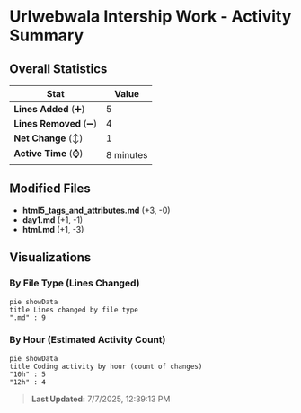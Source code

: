 # Urlwebwala Intership Work - Activity Summary 

## Overall Statistics

| Stat                   | Value                                                             |
| ---------------------- | ----------------------------------------------------------------- |
| **Lines Added** (➕)   | 5                                          |
| **Lines Removed** (➖) | 4                                        |
| **Net Change** (↕)    | 1                |
| **Active Time** (⌚)   | 8 minutes |


## Modified Files
- **html5_tags_and_attributes.md** (+3, -0)
- **day1.md** (+1, -1)
- **html.md** (+1, -3)

## Visualizations

### By File Type (Lines Changed)

```mermaid
pie showData
title Lines changed by file type
".md" : 9
```

### By Hour (Estimated Activity Count)

```mermaid
pie showData
title Coding activity by hour (count of changes)
"10h" : 5
"12h" : 4
```


> **Last Updated:** 7/7/2025, 12:39:13 PM